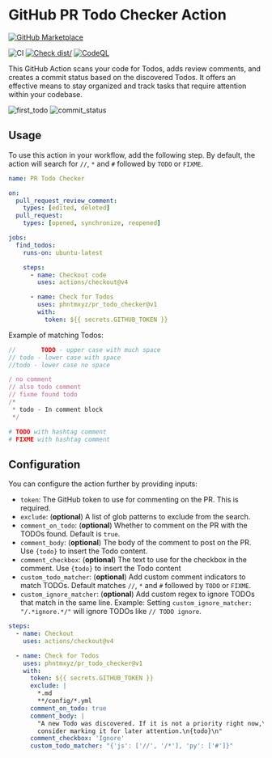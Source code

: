 # GitHub PR Todo Checker Action

[![GitHub Marketplace](https://img.shields.io/badge/Marketplace-PR%20Todo%20Checker-blue?logo=github)](https://github.com/marketplace/actions/pr-todo-checker)

![CI](https://github.com/phntmxyz/pr_todo_checker/actions/workflows/ci.yml/badge.svg)
[![Check dist/](https://github.com/phntmxyz/pr_todo_checker/actions/workflows/check-dist.yml/badge.svg)](https://github.com/phntmxyz/pr_todo_checker/actions/workflows/check-dist.yml)
[![CodeQL](https://github.com/phntmxyz/pr_todo_checker/actions/workflows/codeql-analysis.yml/badge.svg)](https://github.com/phntmxyz/pr_todo_checker/actions/workflows/codeql-analysis.yml)

This GitHub Action scans your code for Todos, adds review comments, and creates
a commit status based on the discovered Todos. It offers an effective means to
stay organized and track tasks that require attention within your codebase.

![first_todo](https://github.com/phntmxyz/pr_todo_checker/assets/16827156/282fd59b-7be2-4210-ad47-845c910420c7)
![commit_status](https://github.com/phntmxyz/pr_todo_checker/assets/16827156/dcdf289d-3cd8-4d36-8a40-3520bbfe4122)

## Usage

To use this action in your workflow, add the following step. By default, the
action will search for `//`, `*` and `#` followed by `TODO` or `FIXME`.

```yaml
name: PR Todo Checker

on:
  pull_request_review_comment:
    types: [edited, deleted]
  pull_request:
    types: [opened, synchronize, reopened]

jobs:
  find_todos:
    runs-on: ubuntu-latest

    steps:
      - name: Checkout code
        uses: actions/checkout@v4

      - name: Check for Todos
        uses: phntmxyz/pr_todo_checker@v1
        with:
          token: ${{ secrets.GITHUB_TOKEN }}
```

Example of matching Todos:

```js
//       TODO - upper case with much space
// todo - lower case with space
//todo - lower case no space

/ no comment
// also todo comment
// fixme found todo
/*
 * todo - In comment block
 */
```

```bash
# TODO with hashtag comment
# FIXME with hashtag comment
```

## Configuration

You can configure the action further by providing inputs:

- `token`: The GitHub token to use for commenting on the PR. This is required.
- `exclude`: (**optional**) A list of glob patterns to exclude from the search.
- `comment_on_todo`: (**optional**) Whether to comment on the PR with the TODOs
  found. Default is `true`.
- `comment_body`: (**optional**) The body of the comment to post on the PR. Use
  `{todo}` to insert the Todo content.
- `comment_checkbox`: (**optional**) The text to use for the checkbox in the
  comment. Use `{todo}` to insert the Todo content
- `custom_todo_matcher`: (**optional**) Add custom comment indicators to match
  TODOs. Default matches `//`, `*` and `#` followed by `TODO` or `FIXME`.
- `custom_ignore_matcher`: (**optional**) Add custom regex to ignore TODOs that match in the same line.
  Example: Setting `custom_ignore_matcher: "/.*ignore.*/"` will ignore TODOs like `// TODO ignore`.

```yaml
steps:
  - name: Checkout
    uses: actions/checkout@v4

  - name: Check for Todos
    uses: phntmxyz/pr_todo_checker@v1
    with:
      token: ${{ secrets.GITHUB_TOKEN }}
      exclude: |
        *.md
        **/config/*.yml
      comment_on_todo: true
      comment_body: |
        "A new Todo was discovered. If it is not a priority right now,\
        consider marking it for later attention.\n{todo}\n"
      comment_checkbox: 'Ignore'
      custom_todo_matcher: "{'js': ['//', '/*'], 'py': ['#']}"
```
